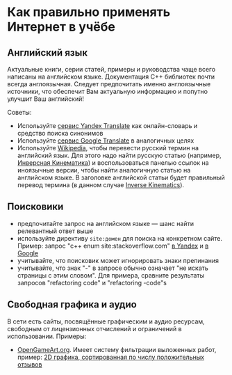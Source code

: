 # Как правильно применять Интернет в учёбе

## Английский язык

Актуальные книги, серии статей, примеры и руководства чаще всего написаны на английском языке. Документация C++ библиотек почти всегда англоязычная. Следует предпочитать именно англоязычные источники, что обеспечит Вам актуальную информацию и попутно улучшит Ваш английский!

Советы:

- Используйте [сервис Yandex Translate](https://translate.yandex.ru) как онлайн-словарь и средство поиска синонимов
- Используйте [сервис Google Translate](https://translate.google.com/) в аналогичных целях
- Используйте [Wikipedia](http://ru.wikipedia.org/), чтобы перевести русский термин на английский язык. Для этого надо найти русскую статью (например, [Инверсная Кинематика](https://ru.wikipedia.org/wiki/%D0%98%D0%BD%D0%B2%D0%B5%D1%80%D1%81%D0%BD%D0%B0%D1%8F_%D0%BA%D0%B8%D0%BD%D0%B5%D0%BC%D0%B0%D1%82%D0%B8%D0%BA%D0%B0)) и воспользоваться панелью ссылок на иноязычные версии, чтобы найти аналогичную статью на английском языке. В заголовке английской статьи будет правильный перевод термина (в данном случае [Inverse Kinematics](https://en.wikipedia.org/wiki/Inverse_kinematics)).

## Поисковики

- предпочитайте запрос на английском языке &mdash; шанс найти релевантный ответ выше
- используйте директиву `site:домен` для поиска на конкретном сайте. Пример: запрос "c++ enum site:stackoverflow.com" [в Yandex](https://yandex.ru/yandsearch?&clid=2186621&text=c%2B%2B%20enum%20site%3Astackoverflow.com&lr=41) и [в Google](https://www.google.ru/search?ie=UTF-8&hl=ru&q=c%2B%2B%20enum%20site%3Astackoverflow.com&gws_rd=ssl)
- учитывайте, что поисковик может игнорировать знаки препинания
- учитывайте, что знак "-" в запросе обычно означает "не искать страницы с этим словом". Для примера, сравните результаты запросов "refactoring code" и "refactoring -code"s

## Свободная графика и аудио

В сети есть сайты, посвящённые графическим и аудио ресурсам, свободным от лицензионных отчислений и ограничений в использовании. Примеры:

- [OpenGameArt.org](http://opengameart.org/). Имеет систему фильтрации выложенных работ, пример: [2D графика, сортированная по числу положительных отзывов](http://opengameart.org/art-search-advanced?keys=&field_art_type_tid[]=9&field_art_tags_tid_op=and&field_art_tags_tid=&name=&title=&sort_by=count&sort_order=DESC&items_per_page=24&Collection=)
